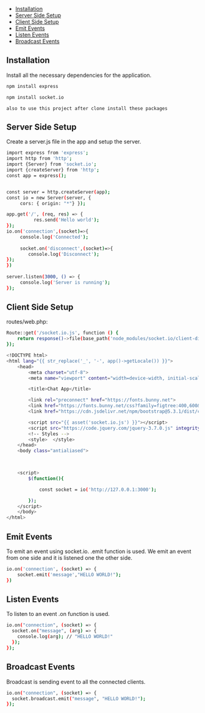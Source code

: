 
* [Installation](#installation)
* [Server Side Setup](#server-side-setup)
* [Client Side Setup](#client-side-setup)
* [Emit Events](#emit-events)
* [Listen Events](#listen-events)
* [Broadcast Events](#broadcast-events)


## Installation
Install all the necessary dependencies for the application.
```sh
npm install express
```
```sh
npm install socket.io
```
`also to use this project after clone install these packages`
## Server Side Setup
Create a server.js file in the app and setup the server.
```sh
import express from 'express';
import http from 'http';
import {Server} from 'socket.io';
import {createServer} from 'http';
const app = express(); 


const server = http.createServer(app); 
const io = new Server(server, {   
     cors: { origin: "*"} });

app.get('/', (req, res) => {     
          res.send('Hello world');   
});     
io.on('connection',(socket)=>{     
     console.log('Connected');   
     
     socket.on('disconnect',(socket)=>{             
        console.log('Disconnect');     
}); 
})  
     
server.listen(3000, () => {   
     console.log('Server is running'); 
});
```

## Client Side Setup
routes/web.php:
```sh
Route::get('/socket.io.js', function () {
    return response()->file(base_path('node_modules/socket.io/client-dist/socket.io.js'));
});
```

```sh
<!DOCTYPE html>
<html lang="{{ str_replace('_', '-', app()->getLocale()) }}">
    <head>
        <meta charset="utf-8">
        <meta name="viewport" content="width=device-width, initial-scale=1">

        <title>Chat App</title>

        <link rel="preconnect" href="https://fonts.bunny.net">
        <link href="https://fonts.bunny.net/css?family=figtree:400,600&display=swap" rel="stylesheet" />
        <link href="https://cdn.jsdelivr.net/npm/bootstrap@5.3.1/dist/css/bootstrap.min.css" rel="stylesheet" integrity="sha384-4bw+/aepP/YC94hEpVNVgiZdgIC5+VKNBQNGCHeKRQN+PtmoHDEXuppvnDJzQIu9" crossorigin="anonymous">

        <script src="{{ asset('socket.io.js') }}"></script>
        <script src="https://code.jquery.com/jquery-3.7.0.js" integrity="sha256-JlqSTELeR4TLqP0OG9dxM7yDPqX1ox/HfgiSLBj8+kM=" crossorigin="anonymous"></script>
        <!-- Styles -->
        <style>  </style>
    </head>
    <body class="antialiased">
    


    <script>
        $(function(){

            const socket = io('http://127.0.0.1:3000');

        });
    </script>
    </body>
</html>

```
## Emit Events
To emit an event using socket.io. .emit function is used. We emit an event from one side and it is listened one the other side.
```sh
io.on('connection', (socket) => {
    socket.emit('message',"HELLO WORLD!");
})
```
## Listen Events
To listen to an event .on function is used. 
```sh
io.on("connection", (socket) => {
  socket.on("message", (arg) => {
    console.log(arg); // "HELLO WORLD!"
  });
});
```
## Broadcast Events
Broadcast is sending event to all the connected clients. 
```sh
io.on("connection", (socket) => {
  socket.broadcast.emit("message", "HELLO WORLD!");
});
```